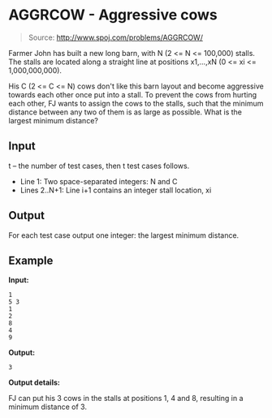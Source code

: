 # AGGRCOW - Aggressive cows

> Source: http://www.spoj.com/problems/AGGRCOW/

Farmer John has built a new long barn, with N (2 <= N <= 100,000) stalls. The stalls are located along a straight line at positions x1,...,xN (0 <= xi <= 1,000,000,000).

His C (2 <= C <= N) cows don't like this barn layout and become aggressive towards each other once put into a stall. To prevent the cows from hurting each other, FJ wants to assign the cows to the stalls, such that the minimum distance between any two of them is as large as possible. What is the largest minimum distance?

## Input

t – the number of test cases, then t test cases follows.

* Line 1: Two space-separated integers: N and C
* Lines 2..N+1: Line i+1 contains an integer stall location, xi

## Output

For each test case output one integer: the largest minimum distance.

## Example

**Input:**

```text
1
5 3
1
2
8
4
9
```

**Output:**

```text
3
```

**Output details:**

FJ can put his 3 cows in the stalls at positions 1, 4 and 8, resulting in a minimum distance of 3.
